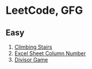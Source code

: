 # LeetCode, GFG

## Easy
1. [Climbing Stairs](https://leetcode.com/problems/climbing-stairs/description/?envType=daily-question&envId=2024-01-18)
2. [Excel Sheet Column Number](https://leetcode.com/problems/excel-sheet-column-number/description/)
3. [Divisor Game](https://www.geeksforgeeks.org/problems/divisor-game-1664432414/1)
